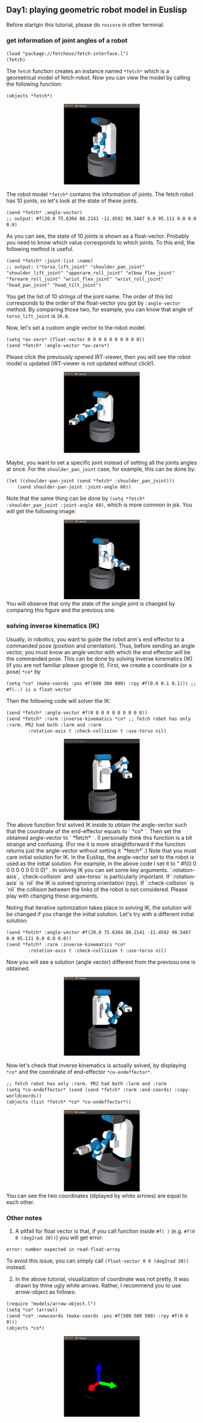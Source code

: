## Day1: playing geometric robot model in Euslisp
Before startgin this tutorial, please do `roscore` in other terminal. 

### get information of joint angles of a robot

``` 
(load "package://fetcheus/fetch-interface.l") 
(fetch) 
```
The `fetch` function creates an instance named `*fetch*` which is a geometrical model of fetch-robot. Now you can view the model by calling the following function:
```
(objects *fetch*)
```
<div align="center">
<img src="https://raw.githubusercontent.com/HiroIshida/quick_tutorial/master/images/day1_1.png" alt="none" title="day1_1" width="200">
</div>

The robot model `*fetch*` contains the information of joints. The fetch robot has 10 joints, so let's look at the state of these joints.
```
(send *fetch* :angle-vector)
;; output: #f(20.0 75.6304 80.2141 -11.4592 98.5487 0.0 95.111 0.0 0.0 0.0)
```
As you can see, the state of 10 joints is shown as a float-vector. Probably you need to know which value corresponds to which joints. To this end, the following method is useful.
```
(send *fetch* :joint-list :name)
;; output: ("torso_lift_joint" "shoulder_pan_joint" "shoulder_lift_joint" "upperarm_roll_joint" "elbow_flex_joint" "forearm_roll_joint" "wrist_flex_joint" "wrist_roll_joint" "head_pan_joint" "head_tilt_joint")
```
You get the list of 10 strings of the joint name. The order of this list corresponds to the order of the float-vector you got by `:angle-vector` method. By comparing those two, for example, you can know that angle of `torso_lift_joint` is `20.0`.

Now, let's set a custom angle vector to the robot model. 
```
(setq *av-zero* (float-vector 0 0 0 0 0 0 0 0 0 0))
(send *fetch* :angle-vector *av-zero*)
```
Please click the previously opened IRT-viewer, then you will see the robot model is updated (IRT-viewer is not updated without click!). 
<div align="center">
<img src="https://raw.githubusercontent.com/HiroIshida/quick_tutorial/master/images/day1_2.png" alt="none" title="day1_2" width="200">
</div>

Maybe, you want to set a specific joint instead of setting all the joints angles at once. For the `shoulder_pan_joint` case, for example, this can be done by:
```
(let ((shoulder-pan-joint (send *fetch* :shoulder_pan_joint)))
    (send shoulder-pan-joint :joint-angle 60))
```
Note that the same thing can be done by `(setq *fetch* :shoulder_pan_joint :joint-angle 60)`, which is more common in jsk. You will get the following image:
<div align="center">
<img src="https://raw.githubusercontent.com/HiroIshida/quick_tutorial/master/images/day1_3.png" alt="none" title="day1_3" width="200">
</div>
You will observe that only the state of the single joint is changed by comparing this figure and the previous one.

### solving inverse kinematics (IK)
Usually, in robotics, you want to guide the robot arm's end effector to a commanded pose (position and orientation). Thus, before sending an angle vector, you must know an angle vector with which the end effector will be the commanded pose. This can be done by solving inverse kinematics (IK) (if you are not familiar please google it). First, we create a coordinate (or a pose) `*co*` by
```
(setq *co* (make-coords :pos #f(800 300 800) :rpy #f(0.0 0.1 0.1))) ;; #f(..) is a float-vector
```
Then the following code will solver the IK:
```
(send *fetch* :angle-vector #f(0 0 0 0 0 0 0 0 0 0))
(send *fetch* :rarm :inverse-kinematics *co* ;; fetch robot has only :rarm. PR2 had both :larm and :rarm
        :rotation-axis t :check-collision t :use-torso nil)
```
<div align="center">
<img src="https://raw.githubusercontent.com/HiroIshida/quick_tutorial/master/images/day1_4.png" alt="none" title="day1_4" width="200">
</div>
The above function first solved IK inside to obtain the angle-vector such that the coordinate of the end-effector equals to ` *co* `. Then set the obtained angle-vector to ` *fetch* `. (I personally think this function is a bit strange and confusing. (For me it is more straightforward if the function returns just the angle-vector without setting it `*fetch*`.) Note that you must care initial solution for IK. In the Euslisp, the angle-vector set to the robot is used as the initial solution. For example, in the above code I set it to " #f(0 0 0 0 0 0 0 0 0 0)" . In solving IK you can set some key arguments. `:rotation-axis`, `check-collision` and `use-torso` is particularly important. If `:rotation-axis` is `nil` the IK is solved ignoring orientation (rpy). If `:check-collision` is `nil` the collision between the links of the robot is not considered. Please play with changing these arguments. 

Noting that iterative optimization takes place in solving IK, the solution will be changed if you change the initial solution. Let's try with a different initial solution:
```
(send *fetch* :angle-vector #f(20.0 75.6304 80.2141 -11.4592 98.5487 0.0 95.111 0.0 0.0 0.0))
(send *fetch* :rarm :inverse-kinematics *co*
        :rotation-axis t :check-collision t :use-torso nil)
```
Now you will see a solution (angle vector) different from the previosu one is obtained.
<div align="center">
<img src="https://raw.githubusercontent.com/HiroIshida/quick_tutorial/master/images/day1_5.png" alt="none" title="day1_5" width="200">
</div>

Now let's check that inverse kinematics is actually solved, by displaying `*co*` and the coordinate of end-effector `*co-endeffector*`.
```
;; fetch robot has only :rarm. PR2 had both :larm and :rarm
(setq *co-endeffector* (send (send *fetch* :rarm :end-coords) :copy-worldcoords)) 
(objects (list *fetch* *co* *co-endeffector*))
```

<div align="center">
<img src="https://raw.githubusercontent.com/HiroIshida/quick_tutorial/master/images/day1_6.png" alt="none" title="day1_6" width="200">
</div>
You can see the two coordinates (diplayed by white arrows) are equal to each other.

### Other notes
1. A pitfall for float vector is that, if you call function inside `#f( )` (e.g. `#f(0 0 (deg2rad 30))`) you will get error:
```
error: number expected in read-float-array
```
To avoid this issue, you can simply call `(float-vector 0 0 (deg2rad 30))` instead.

2. In the above tutorial, visualization of coordinate was not pretty. It was drawn by thine ugly white arrows. Rather, I recommend you to use arrow-object as follows:
```
(require "models/arrow-object.l")
(setq *co* (arrow))
(send *co* :newcoords (make-coords :pos #f(500 500 500) :rpy #f(0 0 0)))
(objects *co*)
```
<div align="center">
<img src="https://raw.githubusercontent.com/HiroIshida/quick_tutorial/master/images/arrow.png" alt="none" title="arrow" width="200">
</div>
